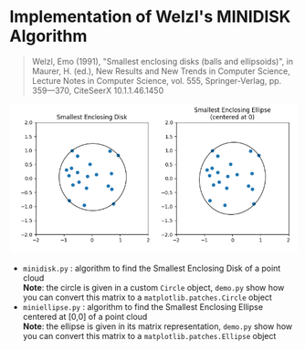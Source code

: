 # Implementation of Welzl's MINIDISK Algorithm
> Welzl, Emo (1991), "Smallest enclosing disks (balls and ellipsoids)", in Maurer, H. (ed.), New Results and New Trends in Computer Science, Lecture Notes in Computer Science, vol. 555, Springer-Verlag, pp. 359—370, CiteSeerX 10.1.1.46.1450

![alt text](demo/demo_plot.png)

- `minidisk.py` : algorithm to find the Smallest Enclosing Disk of a point cloud\
    **Note**: the circle is given in a custom `Circle` object, `demo.py` show how you can convert this matrix to a `matplotlib.patches.Circle` object
- `miniellipse.py` : algorithm to find the Smallest Enclosing Ellipse centered at [0,0] of a point cloud\
    **Note**: the ellipse is given in its matrix representation, `demo.py` show how you can convert this matrix to a `matplotlib.patches.Ellipse` object
